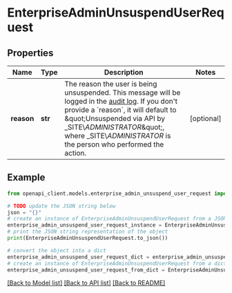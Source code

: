 # EnterpriseAdminUnsuspendUserRequest


## Properties

Name | Type | Description | Notes
------------ | ------------- | ------------- | -------------
**reason** | **str** | The reason the user is being unsuspended. This message will be logged in the [audit log](https://docs.github.com/enterprise-server@3.4/admin/monitoring-activity-in-your-enterprise/reviewing-audit-logs-for-your-enterprise/about-the-audit-log-for-your-enterprise). If you don&#39;t provide a &#x60;reason&#x60;, it will default to \&quot;Unsuspended via API by _SITE\\_ADMINISTRATOR_\&quot;, where _SITE\\_ADMINISTRATOR_ is the person who performed the action. | [optional] 

## Example

```python
from openapi_client.models.enterprise_admin_unsuspend_user_request import EnterpriseAdminUnsuspendUserRequest

# TODO update the JSON string below
json = "{}"
# create an instance of EnterpriseAdminUnsuspendUserRequest from a JSON string
enterprise_admin_unsuspend_user_request_instance = EnterpriseAdminUnsuspendUserRequest.from_json(json)
# print the JSON string representation of the object
print(EnterpriseAdminUnsuspendUserRequest.to_json())

# convert the object into a dict
enterprise_admin_unsuspend_user_request_dict = enterprise_admin_unsuspend_user_request_instance.to_dict()
# create an instance of EnterpriseAdminUnsuspendUserRequest from a dict
enterprise_admin_unsuspend_user_request_from_dict = EnterpriseAdminUnsuspendUserRequest.from_dict(enterprise_admin_unsuspend_user_request_dict)
```
[[Back to Model list]](../README.md#documentation-for-models) [[Back to API list]](../README.md#documentation-for-api-endpoints) [[Back to README]](../README.md)


